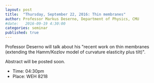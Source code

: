 ```yaml
---
layout: post
title:  "Thursday, September 22, 2016: Thin membranes"
author: Professor Markus Deserno, Department of Physics, CMU
#date:   2016-09-19 4:30:00
categories: seminar
published: true
---
```

Professor Deserno will talk about his "recent work on thin membranes (extending the Hamm/Kozlov model of curvature elasticity plus tilt)".

Abstract will be posted soon.

  * Time: 04:30pm
  * Place: WEH 8218
